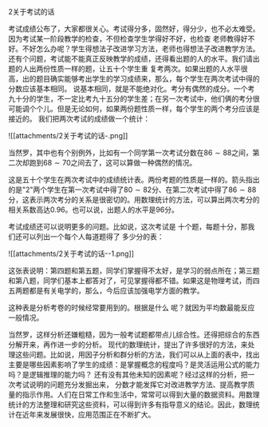 2关于考试的话

考试成绩公布了，大家都很关心。考试得分多，固然好，得分少，也不必太难受。因为考试某一阶段教学的检查，不但检查学生学得好不好，也检查
老师教得好不好。不好怎么办呢？学生得想法子改进学习方法，老师也得想法子改进教学方法。
还有个问题，考试能不能真正反映教学的成绩，还得看出题的人的水平。我们请出题的人出两份性质一样的题，让五十个学生重
复考两次。如果出题的人水平很高，出的题目确实能够考出学生的学习成绩来，那么，每个学生在两次考试中得的分数应该基本相同。
说基本相同，就是不能绝对化。考分有偶然的成分。一个考九十分的学生，不一定比考九十五分的学生差；在另一次考试中，他们俩的考分很可能调个个儿。但是无论如何，如果两份题性质一样，每个学生的两个考分应该是接近的。
我们把两次考试的成绩做一个统计：

![[attachments/2关于考试的话-.png]]

当然罗，其中也有个别例外，比如有一个同学第一次考试分数在${86\sim88}$之间，第二次却跑到${68\sim70}$之间去了，这可以算做一种偶然的情况。

这是五十个学生在两次考试中的成绩统计表。两份考题的性质是一样的。箭头指出的是"2"两个学生在第一次考试中得了${80\sim82}$分、在第二次考试中得了${86\sim88}$分，这表示两次考分的关系是很密切的。用数理统计的方法，可以算出两次考分的相关系数高达0.96。也可以说，出题人的水平是96分。

考试成绩还可以说明更多的问题。比如说，这次考试是
十个题，每题十分，那我们还可以列出一个每个人每道题得了
多少分的表：

![[attachments/2关于考试的话--1.png]]

这张表说明：第四题和第五题，同学们掌握得不太好，是学习的弱点所在；第三题和第八题，同学们基本上都答对了，可见掌握得都不错。如果这是物理考试，而四五两题都是有关电学的，那么，今后应该加强电学方面的教学。

这种表是分析考卷的时候经常要用到的。根据是什么
呢？就因为平均数最能反应一般情况。

当然罗，这样分析还嫌粗糙，因为一般考试题都带点儿综合性。还得把综合的东西分解开来，再作进一步的分析。
现代的数理统计，提出了许多很好的方法，来处理这些问题。比如说，用因子分析和群分析的方法，我们可以从上面的表中，找出主要是哪些因素影响了学生的成绩：是掌握概念的程度吗？是灵活运用公式的能力吗？是逻辑推理的能力吗？
还有没有其他未知的因素呢？经过这样的分析，把一次考试说明的问题充分发掘出来，
分数才能发挥它对改进教学方法、提高教学质量的指示作用。人们在日常工作和生活中，常常可以得到大量的数据资料。用数理统计的方法整理和研究这些资料，可以得到许多有指导意义的结论。因此，数理统计在近年来发展很快，应用范围正在不断扩大。